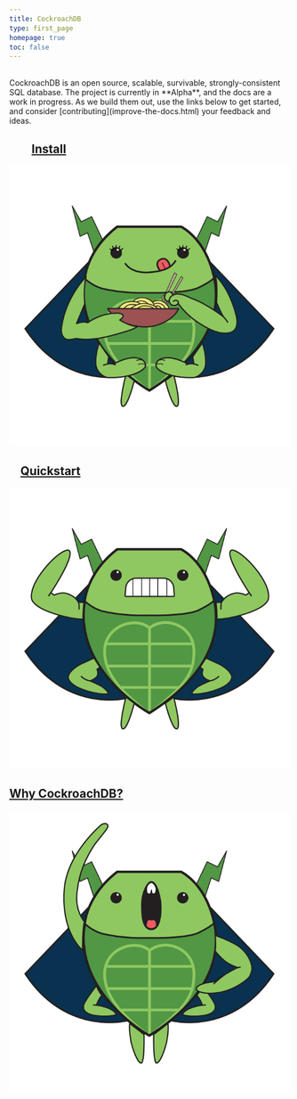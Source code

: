 ```yaml
---
title: CockroachDB
type: first_page
homepage: true
toc: false
---
```


<br>
CockroachDB is an open source, scalable, survivable, strongly-consistent SQL database. The project is currently in **Alpha**, and the docs are a work in progress. As we build them out, use the links below to get started, and consider [contributing](improve-the-docs.html) your feedback and ideas. 

<br>
<div class="docs-intro">
<div class="col-xs-4">
    <a href="http://www.cockroachlabs.com/docs/install-cockroachdb.html">
        <h2 style="padding-left:40px;">Install</h2>
        <img src="images/catrina_ramen.png"/>
    </a>
</div>

<div class="col-xs-4">
        <a href="http://www.cockroachlabs.com/docs/start-a-local-cluster.html">
            <h2 style="padding-left:20px;">Quickstart</h2>
            <img src="images/craig_crossfit.png"/>
        </a>
</div>

<div class="col-xs-4">
    <a href="http://www.cockroachlabs.com/docs/frequently-asked-questions.html">
        <h2>Why CockroachDB?</h2>
        <img src="images/craig_opera.png"/>
    </a>
</div>
</div>

<!--CockroachDB is an open source, distributed SQL database that **scales** horizontally; **survives** disk, machine, rack, and even datacenter failures with minimal latency disruption and no manual intervention; supports **strongly-consistent** ACID transactions, and offers a familiar **SQL** API for structuring, manipulating, and querying data.

CockroachDB is currently in **Alpha**. Likewise, these docs are a work in progress. As we build them out, use the links below to get started, and consider [contributing](improve-the-docs.html) your feedback and ideas. -->
